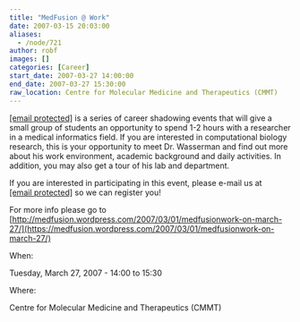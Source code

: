 ```yaml
---
title: "MedFusion @ Work"
date: 2007-03-15 20:03:00
aliases:
  - /node/721
author: robf
images: []
categories: [Career]
start_date: 2007-03-27 14:00:00
end_date: 2007-03-27 15:30:00
raw_location: Centre for Molecular Medicine and Therapeutics (CMMT)
---
```


[\[email protected\]](/cdn-cgi/l/email-protection) is a series of career shadowing events that will give a small group
of students an opportunity to spend 1-2 hours with a researcher in a medical
informatics field. If you are interested in computational biology research, this is
your opportunity to meet Dr. Wasserman and find out more about his work environment,
academic background and daily activities. In addition, you may also get a tour of his
lab and department.

If you are interested in participating in this event, please e-mail us at
[\[email protected\]](/cdn-cgi/l/email-protection#c5acaba3aa85b0a7a6a8a0a1a3b0b6acaaabeba6aaa8) so we can register you!

For more info please go to [http://medfusion.wordpress.com/2007/03/01/medfusionwork-on-march-27/](https://medfusion.wordpress.com/2007/03/01/medfusionwork-on-march-27/)

When:

Tuesday, March 27, 2007 - 14:00 to 15:30

Where:

Centre for Molecular Medicine and Therapeutics (CMMT)
